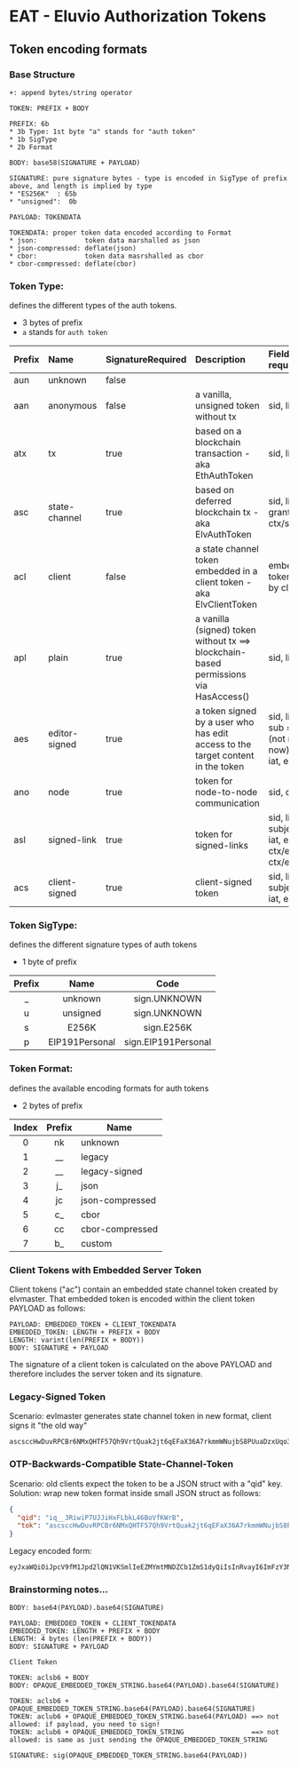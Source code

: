 # EAT - Eluvio Authorization Tokens

## Token encoding formats

### Base Structure

```
+: append bytes/string operator

TOKEN: PREFIX + BODY

PREFIX: 6b
* 3b Type: 1st byte "a" stands for "auth token" 
* 1b SigType
* 2b Format
	   
BODY: base58(SIGNATURE + PAYLOAD)

SIGNATURE: pure signature bytes - type is encoded in SigType of prefix above, and length is implied by type
* "ES256K"  : 65b
* "unsigned":  0b

PAYLOAD: TOKENDATA

TOKENDATA: proper token data encoded according to Format
* json:            token data marshalled as json           
* json-compressed: deflate(json) 
* cbor:            token data masrshalled as cbor
* cbor-compressed: deflate(cbor)
```


### Token Type:

defines the different types of the auth tokens.

* 3 bytes of prefix
* `a` stands for `auth token`

| Prefix | Name          | SignatureRequired | Description | Fields required                                                               | Fields optional | Signed by|
|:-------|:--------------|:------------------|:--------------|:------------------------------------------------------------------------------|:----------------|:--------|
| aun    | unknown       | false             |||||
| aan    | anonymous     | false             |a vanilla, unsigned token without tx| sid, lid                                                                      | qid             | -|
| atx    | tx            | true              |based on a blockchain transaction - aka EthAuthToken| sid, lid, txh                                                                 | apk             | client|
| asc    | state-channel | true              |based on deferred blockchain tx - aka ElvAuthToken| sid, lid, qid, grant, iat, exp, ctx/sub                                       | apk             | Server |
| acl    | client        | false             |a state channel token embedded in a client token - aka ElvClientToken| embedded token signed by client                                               | apk             |-|
| apl    | plain         | true              |a vanilla (signed) token without tx ==> blockchain-based permissions via HasAccess()| sid, lid                                                                      | qid             | client|                                                          |
| aes    | editor-signed | true              |a token signed by a user who has edit access to the target content in the token| sid, lib, qid, sub = clientID (not required now), grant, iat, exp             | apk, ctx        | client with editor access|
| ano    | node          | true              |token for node-to-node communication| sid, qp-hash                                                                  | -               | server|
| asl    | signed-link   | true              |token for signed-links| sid, lid, qid, subject, grant, iat, exp, ctx/elv/lnk, ctx/elv/src=qid         | apk             | client|
| acs    | client-signed | true              |client-signed token| sid, lid, qid, subject, grant, iat, exp                                       | ctx             | client|                                                          |
### Token SigType:
defines the different signature types of auth tokens

* 1 byte of prefix

| Prefix 	| Name 	| Code 	|
|:---:	|:---:	|:---:	|
| _ 	| unknown 	| sign.UNKNOWN 	|
| u 	| unsigned 	| sign.UNKNOWN 	|
| s 	| E256K 	| sign.E256K 	|
| p 	| EIP191Personal 	| sign.EIP191Personal 	|

### Token Format:
defines the available encoding formats for auth tokens

* 2 bytes of prefix

| Index | Prefix | Name |
|:---:|:---:|---|
| 0 | nk | unknown |
| 1 | __ | legacy |
| 2 | __ | legacy-signed |
| 3 | j_ | json |
| 4 | jc | json-compressed |
| 5 | c_ | cbor |
| 6 | cc | cbor-compressed |
| 7 | b_ | custom |

### Client Tokens with Embedded Server Token

Client tokens ("ac") contain an embedded state channel token created by elvmaster. That embedded token is encoded
within the client token PAYLOAD as follows:

```
PAYLOAD: EMBEDDED_TOKEN + CLIENT_TOKENDATA
EMBEDDED_TOKEN: LENGTH + PREFIX + BODY
LENGTH: varint(len(PREFIX + BODY))
BODY: SIGNATURE + PAYLOAD
```

The signature of a client token is calculated on the above PAYLOAD and therefore includes the server token and its
signature.

### Legacy-Signed Token

Scenario: evlmaster generates state channel token in new format, client signs it "the old way"

```
ascsccHwDuvRPCBr6NMxQHTF57Qh9VrtQuak2jt6qEFaX36A7rkmmWNujbS8PUuaDzxUqo3JeY6R95xTzbC62WbxccUnDwAjj5rKWuUqaK5xHHhcbMfWEVGUEMFh7qGhnsbzaJwJsxgS6mVAUeHQjgh9EAAzv28d4yyY99CQ2Ug9XNAk27owqLi1TRRokSHFQ5dUZNdk6ZmLkBHEJLjPTyizKyZc4fFYbrc36DtZQRpGyrFSaaZ8JfCNJX6kcSZzxZETg1DnchWQorjLMXThHT7WuS5m3smGDJ7cMc4WyfTRoyosL.RVMyNTZLX0YzVnhlc3JiN256UHhSbndUNkZIcEtDZFN1UVpjZGtxSDd3VXh5cWdjcmthWjF0TEJHR2R6Z2dvQU14YzVMQlVBRVhhZFV6NEt4SzVTbkxXWjdpRTNiWDVK
```

### OTP-Backwards-Compatible State-Channel-Token

Scenario: old clients expect the token to be a JSON struct with a "qid" key.
Solution: wrap new token format inside small JSON struct as follows:

```json
{
  "qid": "iq__3RiwiP7UJJiHxFLbkL46BoVfKWrB",
  "tok": "ascsccHwDuvRPCBr6NMxQHTF57Qh9VrtQuak2jt6qEFaX36A7rkmmWNujbS8PUuaDzxUqo3JeY6R95xTzbC62WbxccUnDwAjj5rKWuUqaK5xHHhcbMfWEVGUEMFh7qGhnsbzaJwJsxgS6mVAUeHQjgh9EAAzv28d4yyY99CQ2Ug9XNAk27owqLi1TRRokSHFQ5dUZNdk6ZmLkBHEJLjPTyizKyZc4fFYbrc36DtZQRpGyrFSaaZ8JfCNJX6kcSZzxZETg1DnchWQorjLMXThHT7WuS5m3smGDJ7cMc4WyfTRoyosL"
}
```

Legacy encoded form:
```
eyJxaWQiOiJpcV9fM1Jpd2lQN1VKSmlIeEZMYmtMNDZCb1ZmS1dyQiIsInRvayI6ImFzY3NjY0h3RHV2UlBDQnI2Tk14UUhURjU3UWg5VnJ0UXVhazJqdDZxRUZhWDM2QTdya21tV051amJTOFBVdWFEenhVcW8zSmVZNlI5NXhUemJDNjJXYnhjY1VuRHdBamo1cktXdVVxYUs1eEhIaGNiTWZXRVZHVUVNRmg3cUdobnNiemFKd0pzeGdTNm1WQVVlSFFqZ2g5RUFBenYyOGQ0eXlZOTlDUTJVZzlYTkFrMjdvd3FMaTFUUlJva1NIRlE1ZFVaTmRrNlptTGtCSEVKTGpQVHlpekt5WmM0ZkZZYnJjMzZEdFpRUnBHeXJGU2FhWjhKZkNOSlg2a2NTWnp4WkVUZzFEbmNoV1FvcmpMTVhUaEhUN1d1UzVtM3NtR0RKN2NNYzRXeWZUUm95b3NMIn0=
```



### Brainstorming notes...

```
BODY: base64(PAYLOAD).base64(SIGNATURE)

PAYLOAD: EMBEDDED_TOKEN + CLIENT_TOKENDATA
EMBEDDED_TOKEN: LENGTH + PREFIX + BODY
LENGTH: 4 bytes (len(PREFIX + BODY))
BODY: SIGNATURE + PAYLOAD

Client Token

TOKEN: aclsb6 + BODY
BODY: OPAQUE_EMBEDDED_TOKEN_STRING.base64(PAYLOAD).base64(SIGNATURE)

TOKEN: aclsb6 + OPAQUE_EMBEDDED_TOKEN_STRING.base64(PAYLOAD).base64(SIGNATURE)
TOKEN: aclub6 + OPAQUE_EMBEDDED_TOKEN_STRING.base64(PAYLOAD) ==> not allowed: if payload, you need to sign!
TOKEN: aclub6 + OPAQUE_EMBEDDED_TOKEN_STRING                 ==> not allowed: is same as just sending the OPAQUE_EMBEDDED_TOKEN_STRING

SIGNATURE: sig(OPAQUE_EMBEDDED_TOKEN_STRING.base64(PAYLOAD))
```